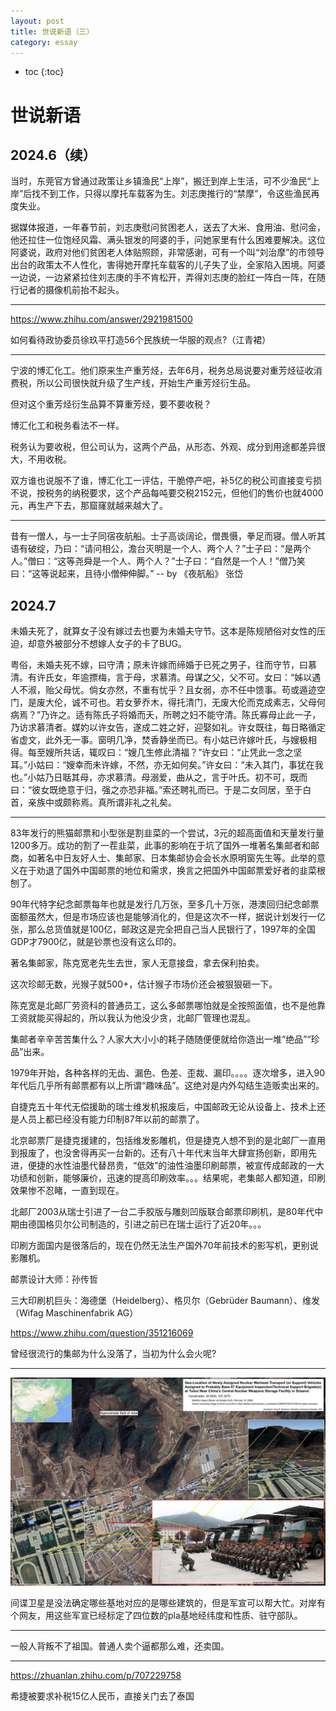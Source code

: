 ```yaml
---
layout: post
title: 世说新语（三）
category: essay 
---
```


* toc
{:toc}

# 世说新语

## 2024.6（续）

当时，东莞官方曾通过政策让乡镇渔民“上岸”，搬迁到岸上生活，可不少渔民“上岸”后找不到工作，只得以摩托车载客为生。刘志庚推行的“禁摩”，令这些渔民再度失业。

据媒体报道，一年春节前，刘志庚慰问贫困老人，送去了大米、食用油、慰问金，他还拉住一位饱经风霜、满头银发的阿婆的手，问她家里有什么困难要解决。这位阿婆说，政府对他们贫困老人体贴照顾，非常感谢，可有一个叫“刘治摩”的市领导出台的政策太不人性化，害得她开摩托车载客的儿子失了业，全家陷入困境。阿婆一边说，一边紧紧拉住刘志庚的手不肯松开，弄得刘志庚的脸红一阵白一阵，在随行记者的摄像机前抬不起头。

---

https://www.zhihu.com/answer/2921981500

如何看待政协委员徐玖平打造56个民族统一华服的观点?（江青裙）

---

宁波的博汇化工。他们原来生产重芳烃，去年6月，税务总局说要对重芳烃征收消费税，所以公司很快就升级了生产线，开始生产重芳烃衍生品。

但对这个重芳烃衍生品算不算重芳烃，要不要收税？

博汇化工和税务看法不一样。

税务认为要收税，但公司认为，这两个产品，从形态、外观、成分到用途都差异很大，不用收税。

双方谁也说服不了谁，博汇化工一评估，干脆停产吧，补5亿的税公司直接变亏损不说，按税务的纳税要求，这个产品每吨要交税2152元，但他们的售价也就4000元，再生产下去，那窟窿就越来越大了。

---

昔有一僧人，与一士子同宿夜航船。士子高谈阔论，僧畏慑，拳足而寝。僧人听其语有破绽，乃曰：“请问相公，澹台灭明是一个人、两个人？”士子曰：“是两个人。”僧曰：“这等尧舜是一个人、两个人？”士子曰：“自然是一个人！”僧乃笑曰：“这等说起来，且待小僧伸伸脚。” -- by 《夜航船》 张岱

## 2024.7

未婚夫死了，就算女子没有嫁过去也要为未婚夫守节。这本是陈规陋俗对女性的压迫，却意外被部分不想嫁人女子的卡了BUG。

粤俗，未婚夫死不嫁，曰守清；原未许嫁而缔婚于已死之男子，往而守节，曰慕清。有许氏女，年逾摽梅，言于母，求慕清。母谋之父，父不可。女曰：“姊以遇人不淑，贻父母忧。倘女亦然，不重有忧乎？且女弱，亦不任中馈事。苟或遁迹空门，是废大伦，诚不可也。若女萝乔木，得托清门，无废大伦而克成素志，父母何病焉？”乃许之。适有陈氏子将婚而夭，所聘之妇不能守清。陈氏寡母止此一子，乃访求慕清者。媒妁以许女告，遂成二姓之好，迎娶如礼。许女既往，每日略循定省虚文，此外无一事。窗明几净，焚香静坐而已。有小姑已许嫁叶氏，与嫂极相得。每至嫂所共话，辄叹曰：“嫂几生修此清福？”许女曰：“止凭此一念之坚耳。”小姑曰：“嫂幸而未许嫁，不然，亦无如何矣。”许女曰：“未入其门，事犹在我也。”小姑乃日聒其母，亦求慕清。母溺爱，曲从之，言于叶氏。初不可，既而曰：“彼女既绝意于归，强之亦恐非福。”索还聘礼而已。于是二女同居，至于白首，亲族中或颇称焉。真所谓非礼之礼矣。

---

83年发行的熊猫邮票和小型张是割韭菜的一个尝试，3元的超高面值和天量发行量1200多万。成功的割了一茬韭菜，此事的影响在于坑了国外一堆著名集邮者和邮商，如著名中日友好人士、集邮家、日本集邮协会会长水原明窗先生等。此举的意义在于劝退了国外中国邮票的地位和需求，换言之把国外中国邮票爱好者的韭菜根刨了。

90年代特字纪念邮票每年也就是发行几万张，至多几十万张，港澳回归纪念邮票面额虽然大，但是市场应该也是能够消化的，但是这次不一样，据说计划发行一亿张，那么总货值就是100亿，邮政这是完全把自己当人民银行了，1997年的全国GDP才7900亿，就是钞票也没有这么印的。

著名集邮家，陈克宽老先生去世，家人无意接盘，拿去保利拍卖。

这次珍邮无数，光猴子就500+，估计猴子市场价还会被狠狠砸一下。

陈克宽是北邮厂劳资科的普通员工，这么多邮票哪怕就是全按照面值，也不是他靠工资就能买得起的，所以我认为他没少贪，北邮厂管理也混乱。

集邮者辛辛苦苦集什么？人家大大小小的耗子随随便便就给你造出一堆“绝品”“珍品”出来。

1979年开始，各种各样的无齿、漏色、色差、歪裁、漏印。。。。逐次增多，进入90年代后几乎所有邮票都有以上所谓“趣味品”。这绝对是内外勾结生造贩卖出来的。

自捷克五十年代无偿援助的瑞士维发机报废后，中国邮政无论从设备上、技术上还是人员上都已经没有能力印制87年以前的邮票了。

北京邮票厂是捷克援建的，包括维发影雕机，但是捷克人想不到的是北邮厂一直用到报废了，也没舍得再买一台新的。还有八十年代末当年大肆宣扬创新，即用先进，便捷的水性油墨代替昂贵，“低效”的油性油墨印刷邮票，被宣传成邮政的一大功绩和创新，能够廉价，迅速的提高印刷效率。。。结果呢，老集邮人都知道，印刷效果惨不忍睹，一直到现在。

北邮厂2003从瑞士引进了一台二手胶版与雕刻凹版联合邮票印刷机，是80年代中期由德国格贝尔公司制造的，引进之前已在瑞士运行了近20年。。。

印刷方面国内是很落后的，现在仍然无法生产国外70年前技术的影写机，更别说影雕机。

邮票设计大师：孙传哲

三大印刷机巨头：海德堡（Heidelberg）、格贝尔（Gebrüder Baumann）、维发（Wifag Maschinenfabrik AG）

https://www.zhihu.com/question/351216069

曾经很流行的集邮为什么没落了，当初为什么会火呢?

---

![](/images/img5/PLA.jpg)

间谍卫星是没法确定哪些基地对应的是哪些建筑的，但是军宣可以帮大忙。对岸有个网友，用这些军宣已经标定了四位数的pla基地经纬度和性质、驻守部队。

---

一般人背叛不了祖国。普通人卖个逼都那么难，还卖国。

---

https://zhuanlan.zhihu.com/p/707229758

希捷被要求补税15亿人民币，直接关门去了泰国
